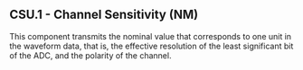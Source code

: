 ## CSU.1 - Channel Sensitivity (NM)

This component transmits the nominal value that corresponds to one unit in the waveform data, that is, the effective resolution of the least significant bit of the ADC, and the polarity of the channel.
